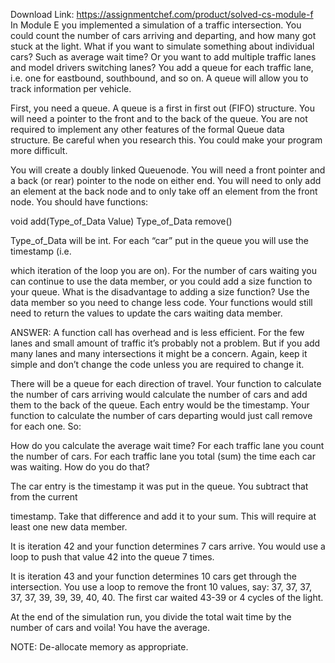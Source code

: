 Download Link: https://assignmentchef.com/product/solved-cs-module-f
<br>
In Module E you implemented a simulation of a traffic intersection.  You could count the number of cars arriving and departing, and how many got stuck at the light.  What if you want to simulate something about individual cars?  Such as average wait time?  Or you want to add multiple traffic lanes and model drivers switching lanes?  You add a queue for each traffic lane, i.e. one for eastbound, southbound, and so on.  A queue will allow you to track information per vehicle.




First, you need a queue.  A queue is a first in first out (FIFO) structure.  You will need a pointer to the front and to the back of the queue.  You are not required to implement any other features of the formal Queue data structure.  Be careful when you research this.  You could make your program more difficult.




You will create a doubly linked Queuenode.  You will need a front pointer and a back (or rear) pointer to the node on either end.  You will need to only add an element at the back node and to only take off an element from the front node.  You should have functions:




void add(Type_of_Data Value)  Type_of_Data remove()




Type_of_Data will be int.  For each “car” put in the queue you will use the timestamp (i.e.

which iteration of the loop you are on).  For the number of cars waiting you can continue to use the data member, or you could add a size function to your queue.  What is the disadvantage to adding a size function?  Use the data member so you need to change less code.  Your functions would still need to return the values to update the cars waiting data member.




ANSWER:  A function call has overhead and is less efficient.  For the few lanes and small amount of traffic it’s probably not a problem.  But if you add many lanes and many intersections it might be a concern.  Again, keep it simple and don’t change the code unless you are required to change it.




There will be a queue for each direction of travel.  Your function to calculate the number of cars arriving would calculate the number of cars and add them to the back of the queue.  Each entry would be the timestamp.  Your function to calculate the number of cars departing would just call remove for each one.   So:




How do you calculate the average wait time?  For each traffic lane you count the number of cars.  For each traffic lane you total (sum) the time each car was waiting.  How do you do that?

The car entry is the timestamp it was put in the queue.  You subtract that from the current

timestamp.  Take that difference and add it to your sum.  This will require at least one new data member.




It is iteration 42 and your function determines 7 cars arrive.  You would use a loop to push that value 42 into the queue 7 times.




It is iteration 43 and your function determines 10 cars get through the intersection.  You use a loop to remove the front 10 values, say:  37, 37, 37, 37, 37, 39, 39, 39, 40, 40.  The first car waited 43-39 or 4 cycles of the light.




At the end of the simulation run, you divide the total wait time by the number of cars and voila!  You have the average.




NOTE:  De-allocate memory as appropriate.